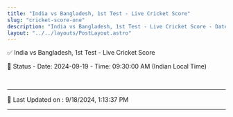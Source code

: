 ```yaml
---
title: "India vs Bangladesh, 1st Test - Live Cricket Score"
slug: "cricket-score-one"
description: "India vs Bangladesh, 1st Test - Live Cricket Score - Date: 2024-09-19 - Time: 09:30:00 AM (Indian Local Time)."
layout: "../../layouts/PostLayout.astro"
--- 
```


✅ India vs Bangladesh, 1st Test - Live Cricket Score

📑 Status - Date: 2024-09-19 - Time: 09:30:00 AM (Indian Local Time)

<br />

***

📝 Last Updated on : 9/18/2024, 1:13:37 PM

***

